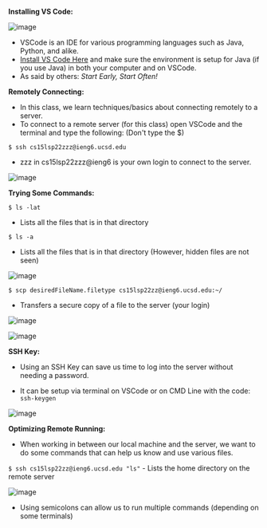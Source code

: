 **Installing VS Code:**

![image](https://user-images.githubusercontent.com/103149284/162326911-96750d4a-fac7-4714-9f0a-29eb302e6ea0.png)

* VSCode is an IDE for various programming languages such
as Java, Python, and alike.
* [Install VS Code Here](https://code.visualstudio.com/)
and make sure the environment is setup for Java (if you use Java) in
both your computer and on VSCode.
* As said by others: _Start Early, Start Often!_

**Remotely Connecting:**


* In this class, we learn techniques/basics about
connecting remotely to a server.
* To connect to a remote server (for this class) open
VSCode and the terminal and type the following: (Don't type the $)

`$ ssh cs15lsp22zzz@ieng6.ucsd.edu `
* zzz in cs15lsp22zzz@ieng6 is your own login to connect to the server.

![image](https://user-images.githubusercontent.com/103149284/162327999-fb8d2976-1190-4024-a071-de27a8d3f8ae.png)

**Trying Some Commands:**

`$ ls -lat`

* Lists all the files that is in that directory

`$ ls -a`

* Lists all the files that is in that directory (However, hidden files are not seen)

![image](https://user-images.githubusercontent.com/103149284/162606395-671060c9-c5d9-4d39-801e-163c0a2f146c.png)


`$ scp desiredFileName.filetype cs15lsp22zz@ieng6.ucsd.edu:~/`

* Transfers a secure copy of a file to the server (your login)

![image](https://user-images.githubusercontent.com/103149284/162606560-36e8c62d-7b7f-48f8-999c-a496685e7159.png)

![image](https://user-images.githubusercontent.com/103149284/162606569-244876a5-a456-4112-8727-5a68a6db7182.png)

**SSH Key:**

* Using an SSH Key can save us time to log into the server without needing a password.

* It can be setup via terminal on VSCode or on CMD Line with the code: `ssh-keygen`

![image](https://user-images.githubusercontent.com/103149284/162667604-71db0c0e-9020-42c6-aa26-c19c2e160eb6.png)


**Optimizing Remote Running:**

* When working in between our local machine and the server, we want to do some commands that can help
us know and use various files.

`$ ssh cs15lsp22zz@ieng6.ucsd.edu "ls"` - Lists the home directory on the remote server

![image](https://user-images.githubusercontent.com/103149284/162666123-fb5cb405-3285-4e09-9255-123c07e7ddfd.png)

* Using semicolons can allow us to run multiple commands (depending on some terminals)


